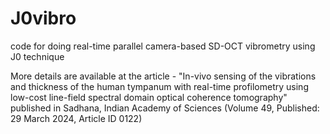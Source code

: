 # J0vibro
code for doing real-time parallel camera-based SD-OCT vibrometry using J0 technique

More details are available at the article - "In-vivo sensing of the vibrations and thickness of the human tympanum with real-time profilometry using low-cost line-field spectral domain optical coherence tomography" published in Sadhana, Indian Academy of Sciences (Volume 49, Published: 29 March 2024, Article ID 0122)
